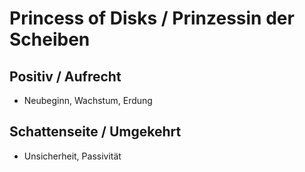 # Princess of Disks / Prinzessin der Scheiben

## Positiv / Aufrecht

- Neubeginn, Wachstum, Erdung

## Schattenseite / Umgekehrt

- Unsicherheit, Passivität
